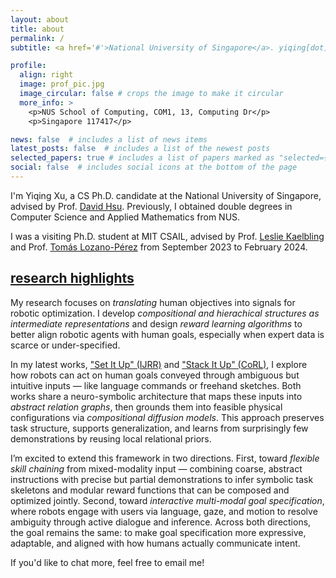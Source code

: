 ```yaml
---
layout: about
title: about
permalink: /
subtitle: <a href='#'>National University of Singapore</a>. yiqing[dot]xu[at]u[dot]nus[dot]edu

profile:
  align: right
  image: prof_pic.jpg
  image_circular: false # crops the image to make it circular
  more_info: >
    <p>NUS School of Computing, COM1, 13, Computing Dr</p>
    <p>Singapore 117417</p>

news: false  # includes a list of news items
latest_posts: false  # includes a list of the newest posts
selected_papers: true # includes a list of papers marked as "selected={true}"
social: false  # includes social icons at the bottom of the page
---
```


I'm Yiqing Xu, a CS Ph.D. candidate at the National University of Singapore, advised by Prof. [David Hsu](https://www.comp.nus.edu.sg/~dyhsu/). Previously, I obtained double degrees in Computer Science and Applied Mathematics from NUS.

I was a visiting Ph.D. student at MIT CSAIL, advised by Prof. [Leslie Kaelbling](https://people.csail.mit.edu/lpk/) and Prof. [Tomás Lozano-Pérez](https://people.csail.mit.edu/tlp/index.html) from September 2023 to February 2024.


<h2><a href="{{ '/publications/' | relative_url }}" style="color: inherit;">research highlights</a></h2>

My research focuses on *translating* human objectives into signals for robotic optimization. I develop *compositional and hierachical structures as intermediate representations* and design *reward learning algorithms* to better align robotic agents with human goals, especially when expert data is scarce or under-specified.

In my latest works, ["Set It Up" (IJRR)](https://arxiv.org/abs/2405.11928) and ["Stack It Up" (CoRL)](https://arxiv.org/abs/2508.02093), I explore how robots can act on human goals conveyed through ambiguous but intuitive inputs — like language commands or freehand sketches. Both works share a neuro-symbolic architecture that maps these inputs into *abstract relation graphs*, then grounds them into feasible physical configurations via *compositional diffusion models*. This approach preserves task structure, supports generalization, and learns from surprisingly few demonstrations by reusing local relational priors.

I’m excited to extend this framework in two directions. First, toward *flexible skill chaining* from mixed-modality input — combining coarse, abstract instructions with precise but partial demonstrations to infer symbolic task skeletons and modular reward functions that can be composed and optimized jointly. Second, toward *interactive multi-modal goal specification*, where robots engage with users via language, gaze, and motion to resolve ambiguity through active dialogue and inference. Across both directions, the goal remains the same: to make goal specification more expressive, adaptable, and aligned with how humans actually communicate intent.

If you'd like to chat more, feel free to email me!
